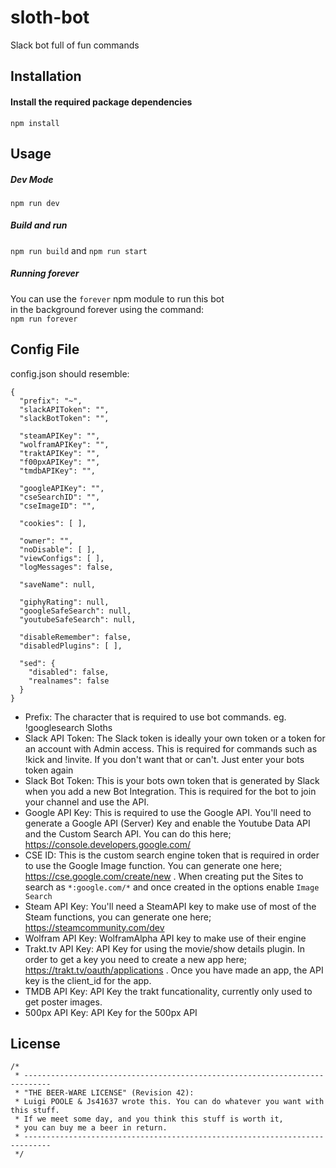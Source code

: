 # sloth-bot
Slack bot full of fun commands

## Installation
#### Install the required package dependencies
```npm install```

## Usage
##### Dev Mode
```npm run dev```
##### Build and run
```npm run build``` and ```npm run start```
##### Running forever
You can use the `forever` npm module to run this bot  
in the background forever using the command:  
`npm run forever`

## Config File
config.json should resemble:
```
{
  "prefix": "~",
  "slackAPIToken": "",
  "slackBotToken": "",

  "steamAPIKey": "",
  "wolframAPIKey": "",
  "traktAPIKey": "",
  "f00pxAPIKey": "",
  "tmdbAPIKey": "",

  "googleAPIKey": "",
  "cseSearchID": "",
  "cseImageID": "",

  "cookies": [ ],

  "owner": "",
  "noDisable": [ ],
  "viewConfigs": [ ],
  "logMessages": false,

  "saveName": null,

  "giphyRating": null,
  "googleSafeSearch": null,
  "youtubeSafeSearch": null,

  "disableRemember": false,
  "disabledPlugins": [ ],

  "sed": {
    "disabled": false,
    "realnames": false
  }
}

```
* Prefix: The character that is required to use bot commands. eg. !googlesearch Sloths
* Slack API Token: The Slack token is ideally your own token or a token for an account with Admin access. This is required for commands such as !kick and !invite. If you don't want that or can't. Just enter your bots token again
* Slack Bot Token: This is your bots own token that is generated by Slack when you add a new Bot Integration. This is required for the bot to join your channel and use the API.
* Google API Key: This is required to use the Google API. You'll need to generate a Google API (Server) Key and enable the Youtube Data API and the Custom Search API. You can do this here; https://console.developers.google.com/
* CSE ID: This is the custom search engine token that is required in order to use the Google Image function. You can generate one here; https://cse.google.com/create/new . When creating put the Sites to search as `*:google.com/*` and once created in the options enable `Image Search`
* Steam API Key: You'll need a SteamAPI key to make use of most of the Steam functions, you can generate one here; https://steamcommunity.com/dev
* Wolfram API Key: WolframAlpha API key to make use of their engine
* Trakt.tv API Key: API Key for using the movie/show details plugin. In order to get a key you need to create a new app here; https://trakt.tv/oauth/applications . Once you have made an app, the API key is the client_id for the app.
* TMDB API Key: API Key the trakt funcationality, currently only used to get poster images.
* 500px API Key: API Key for the 500px API


## License
```
/*
 * ----------------------------------------------------------------------------
 * "THE BEER-WARE LICENSE" (Revision 42):
 * Luigi POOLE & Js41637 wrote this. You can do whatever you want with this stuff.
 * If we meet some day, and you think this stuff is worth it,
 * you can buy me a beer in return.
 * ----------------------------------------------------------------------------
 */
 ```
